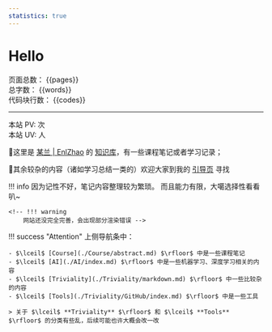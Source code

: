 ```yaml
---
statistics: true
---
```

# Hello

<div class="mac-content-container">
  <div class="mac-content-block">
    <span class="mac-content-label">页面总数：</span>
    <span class="mac-content-value">{{pages}}</span>
  </div>
  <div class="mac-content-block">
    <span class="mac-content-label">总字数：</span>
    <span class="mac-content-value">{{words}}</span>
  </div>
  
  <div class="mac-content-block">
    <span class="mac-content-label">代码块行数：</span>
    <span class="mac-content-value">{{codes}}</span>
  </div>

  <!-- <div class="mac-content-block">
    <span class="mac-content-label">本站总访问量:</span>
    <span id="busuanzi_value_site_pv"></span>次
  </div> -->
</div>

---

<script async src="https://busuanzi.ibruce.info/busuanzi/2.3/busuanzi.pure.mini.js"></script>

<div class="mac-content-container">
  <div class="mac-content-block">
    <span class="mac-content-label">本站 PV:</span>
    <span id="busuanzi_value_site_pv"></span>次
  </div>
  <div class="mac-content-block">
    <span class="mac-content-label">本站 UV:</span>
    <span id="busuanzi_value_site_uv"></span>人
  </div>
</div>

  💬这里是 [某兰 | EnlZhao](https://enlzhao.github.io/Blog/about/) 的 [知识库](https://enlzhao.github.io/Notebook)，有一些课程笔记或者学习记录；
  
  💬其余较杂的内容（诸如学习总结一类的）欢迎大家到我的 [引导页](https://enlzhao.github.io/) 寻找
  
!!! info 
    因为记性不好，笔记内容整理较为繁琐。
    而且能力有限，大噶选择性看看叭~

    <!-- !!! warning
        网站还没完全完善，会出现部分渲染错误 -->

!!! success "Attention"
    上侧导航条中：

    - $\lceil$ [Course](./Course/abstract.md) $\rfloor$ 中是一些课程笔记
    - $\lceil$ [AI](./AI/index.md) $\rfloor$ 中是一些机器学习、深度学习相关的内容
    - $\lceil$ [Triviality](./Triviality/markdown.md) $\rfloor$ 中一些比较杂的内容
    - $\lceil$ [Tools](./Triviality/GitHub/index.md) $\rfloor$ 中是一些工具

    > 关于 $\lceil$ **Triviality** $\rfloor$ 和 $\lceil$ **Tools** $\rfloor$ 的分类有些乱，后续可能也许大概会改一改


